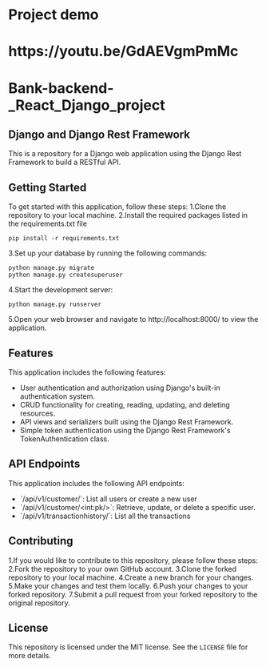 # Project demo
<h1> https://youtu.be/GdAEVgmPmMc</h1>

# Bank-backend-_React_Django_project
## Django and Django Rest Framework
This is a repository for a Django web application using the Django Rest Framework to build a RESTful API.

## Getting Started

To get started with this application, follow these steps:
1.Clone the repository to your local machine.
2.Install the required packages listed in the requirements.txt file

```
pip install -r requirements.txt
```

3.Set up your database by running the following commands:

```
python manage.py migrate
python manage.py createsuperuser
```

4.Start the development server:

```
python manage.py runserver
```
5.Open your web browser and navigate to http://localhost:8000/ to view the application.

## Features

This application includes the following features:
<ul>
<li>User authentication and authorization using Django's built-in authentication system.</li>
<li>CRUD functionality for creating, reading, updating, and deleting resources.</li>
<li>API views and serializers built using the Django Rest Framework.</li>
<li>Simple token authentication using the Django Rest Framework's TokenAuthentication class.</li>
</ul>

## API Endpoints
This application includes the following API endpoints:
<ul>
<li>`/api/v1/customer/`: List all users or create a new user</li>
<li>`/api/v1/customer/&lt;int:pk/&gt;`: Retrieve, update, or delete a specific user.</li>
<li>`/api/v1/transactionhistory/`: List all the transactions</li>
</ul>

## Contributing
1.If you would like to contribute to this repository, please follow these steps:
2.Fork the repository to your own GitHub account.
3.Clone the forked repository to your local machine.
4.Create a new branch for your changes.
5.Make your changes and test them locally.
6.Push your changes to your forked repository.
7.Submit a pull request from your forked repository to the original repository.

## License
This repository is licensed under the MIT license. See the `LICENSE` file for more details.
